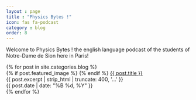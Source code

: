 ```yaml
---
layout : page
title : "Physics Bytes !"
icon: fas fa-podcast
category : blog
order: 8
---
```

Welcome to Physics Bytes ! the english language podcast of the students of Notre-Dame de Sion here in Paris!

<div class="post-list">
  {% for post in site.categories.blog %}
    <article class="post-list-item">
      {% if post.featured_image %}
        <a class="post-list-item-image" href="{{ post.url | relative_url }}" style="background-image: url('{{ post.featured_image }}')"></a>
      {% endif %}
      <a class="post-list-item-title" href="{{ post.url | relative_url }}">{{ post.title }}</a>
      <div class="post-list-item-excerpt">{{ post.excerpt | strip_html | truncate: 400, '&hellip;' }}</div>
      <time class="post-list-item-date" datetime="{{ post.date | date_to_xmlschema }}">{{ post.date | date: "%B %d, %Y" }}</time>
    </article>
  {% endfor %}
</div>

